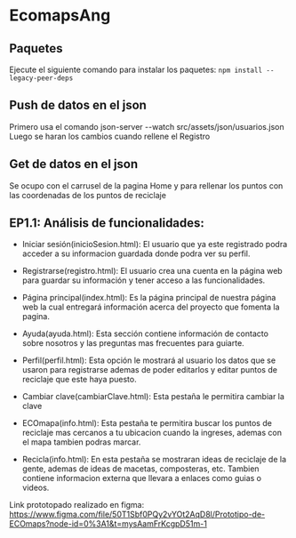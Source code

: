 # EcomapsAng

## Paquetes
Ejecute el siguiente comando para instalar los paquetes: `npm install --legacy-peer-deps`

## Push de datos en el json

Primero usa el comando json-server --watch src/assets/json/usuarios.json 
Luego se haran los cambios cuando rellene el Registro

## Get de datos en el json

Se ocupo con el carrusel de la pagina Home y para rellenar los puntos con las coordenadas de los puntos de reciclaje

## EP1.1: Análisis de funcionalidades:

- Iniciar sesión(inicioSesion.html): El usuario que ya este registrado podra acceder a su informacion guardada donde podra ver su perfil.

- Registrarse(registro.html): El usuario crea una cuenta en la página web para guardar su información y tener acceso a las funcionalidades.

- Página principal(index.html): Es la página principal de nuestra página web la cual entregará información acerca del proyecto que fomenta la pagina.

- Ayuda(ayuda.html): Esta sección contiene información de contacto sobre nosotros y las preguntas mas frecuentes para guiarte.

- Perfil(perfil.html): Esta opción le mostrará al usuario los datos que se usaron para registrarse ademas de poder editarlos y editar puntos de reciclaje que este haya puesto.

- Cambiar clave(cambiarClave.html): Esta pestaña le permitira cambiar la clave

- ECOmapa(info.html): Esta pestaña te permitira buscar los puntos de reciclaje mas cercanos a tu ubicacion cuando la ingreses, ademas con el mapa tambien podras marcar.

- Recicla(info.html): En esta pestaña se mostraran ideas de reciclaje de la gente, ademas de ideas de macetas, composteras, etc. Tambien contiene informacion externa que llevara a enlaces como guias o videos.

Link prototopado realizado en figma: https://www.figma.com/file/50T1Sbf0PQy2vYOt2AqD8l/Prototipo-de-ECOmaps?node-id=0%3A1&t=mysAamFrKcgpD51m-1

